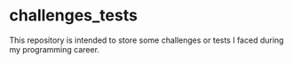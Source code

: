 # challenges_tests

This repository is intended to store some challenges or tests I faced during my programming career.
